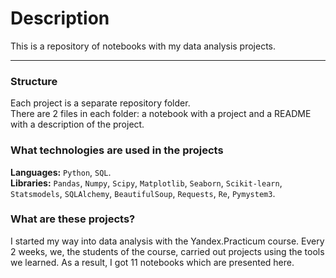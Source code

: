 # Description
This is a repository of notebooks with my data analysis projects.
***
### Structure
Each project is a separate repository folder.  
There are 2 files in each folder: a notebook with a project and a README with a description of the project.
### What technologies are used in the projects
**Languages:** `Python`, `SQL`.  
**Libraries:** `Pandas`, `Numpy`, `Scipy`, `Matplotlib`, `Seaborn`, `Scikit-learn`, `Statsmodels`, `SQLAlchemy`, `BeautifulSoup`, `Requests`, `Re`, `Pymystem3`.
### What are these projects?
I started my way into data analysis with the Yandex.Practicum course. Every 2 weeks, we, the students of the course, carried out projects using the tools we learned. As a result, I got 11 notebooks which are presented here.
